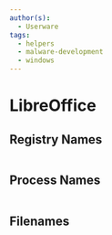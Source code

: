 ```yaml
---
author(s):
  - Userware
tags:
  - helpers
  - malware-development
  - windows
---
```

# LibreOffice

## Registry Names

```

```

## Process Names

```

```

## Filenames

```

```
